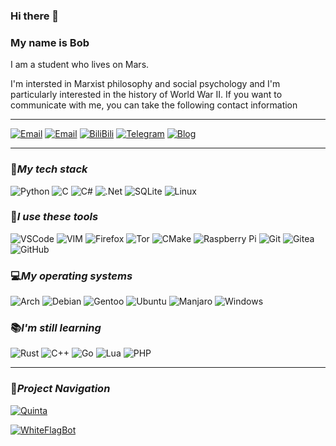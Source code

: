 ### Hi there 👋 
### My name is Bob
I am a student who lives on Mars.

I'm intersted in Marxist philosophy and social psychology and I'm particularly interested in the history of World War II. If you want to communicate with me, you can take the following contact information

---


[![Email](https://img.shields.io/badge/Email-yinghanwen2007@gmail.com-57c4e5?style=flat-square&logoColor=fff)](mailto:yinghanwen2007@gmail.com)
[![Email](https://img.shields.io/badge/Email-yinghanwen2007@sina.com-yellow?style=flat-square&logoColor=fff)](mailto:yinghanwen2007@sina.com)
[![BiliBili](https://img.shields.io/badge/BiliBili-Bob-pink?style=flat-square&logoColor=fff)](https://space.bilibili.com/493839963)
[![Telegram](https://img.shields.io/badge/Telegram-Bob-blue?style=flat-sqaure&logoColor=fff)](https://t.me/bob_ying)
[![Blog](https://img.shields.io/badge/blog-yinghanwen.github.io-orange?style=flat-sqaure&logoColor=fff)](https://yinghanwen.github.io)

---

### 🎨*My tech stack*

![Python](https://img.shields.io/badge/Python-FFD43B?style=for-the-badge&logo=python&logoColor=blue)
![C](https://img.shields.io/badge/C-00599C?style=for-the-badge&logo=c&logoColor=white)
![C#](https://img.shields.io/badge/C%23-239120?style=for-the-badge&logo=c-sharp&logoColor=white)
![.Net](https://img.shields.io/badge/.NET-5C2D91?style=for-the-badge&logo=.net&logoColor=white)
![SQLite](https://img.shields.io/badge/sqlite-%2307405e.svg?style=for-the-badge&logo=sqlite&logoColor=white)
![Linux](https://img.shields.io/badge/Linux-FCC624?style=for-the-badge&logo=linux&logoColor=black)



### 🔨*I use these tools*

![VSCode](https://img.shields.io/badge/VSCode-0078D4?style=for-the-badge&logo=visual%20studio%20code&logoColor=white)
![VIM](https://img.shields.io/badge/VIM-%2311AB00.svg?&style=for-the-badge&logo=vim&logoColor=white)
![Firefox](https://img.shields.io/badge/Firefox-FF7139?style=for-the-badge&logo=Firefox-Browser&logoColor=white)
![Tor](https://img.shields.io/badge/Tor-7D4698?style=for-the-badge&logo=Tor-Browser&logoColor=white)
![CMake](https://img.shields.io/badge/CMake-%23008FBA.svg?style=for-the-badge&logo=cmake&logoColor=white)
![Raspberry Pi](https://img.shields.io/badge/-RaspberryPi-C51A4A?style=for-the-badge&logo=Raspberry-Pi)
![Git](https://img.shields.io/badge/git-%23F05033.svg?style=for-the-badge&logo=git&logoColor=white)
![Gitea](https://img.shields.io/badge/Gitea-34495E?style=for-the-badge&logo=gitea&logoColor=5D9425)
![GitHub](https://img.shields.io/badge/github-%23121011.svg?style=for-the-badge&logo=github&logoColor=white)

### 💻*My operating systems*

![Arch](https://img.shields.io/badge/Arch_Linux-1793D1?style=for-the-badge&logo=arch-linux&logoColor=white)
![Debian](https://img.shields.io/badge/Debian-D70A53?style=for-the-badge&logo=debian&logoColor=white)
![Gentoo](https://img.shields.io/badge/Gentoo-54487A?style=for-the-badge&logo=gentoo&logoColor=white)
![Ubuntu](https://img.shields.io/badge/Ubuntu-E95420?style=for-the-badge&logo=ubuntu&logoColor=white)
![Manjaro](https://img.shields.io/badge/Manjaro-35BF5C?style=for-the-badge&logo=Manjaro&logoColor=white)
![Windows](https://img.shields.io/badge/Windows-0078D6?style=for-the-badge&logo=windows&logoColor=white)

### 📚*I'm still learning*
![Rust](https://img.shields.io/badge/Rust-000000?style=for-the-badge&logo=rust&logoColor=white)
![C++](https://img.shields.io/badge/C%2B%2B-00599C?style=for-the-badge&logo=c%2B%2B&logoColor=white)
![Go](https://img.shields.io/badge/go-%2300ADD8.svg?style=for-the-badge&logo=go&logoColor=white)
![Lua](https://img.shields.io/badge/lua-%232C2D72.svg?style=for-the-badge&logo=lua&logoColor=white)
![PHP](https://img.shields.io/badge/php-%23777BB4.svg?style=for-the-badge&logo=php&logoColor=white)

---

### 🤖*Project Navigation*

[![Quinta](https://github-readme-stats.vercel.app/api/pin/?username=yinghanwen&repo=Quinta&show_owner=true&hide_border=true)](https://github.com/yinghanwen/Quinta)

[![WhiteFlagBot](https://github-readme-stats.vercel.app/api/pin/?username=yinghanwen&repo=WhiteFlagBot&show_owner=true&hide_border=true)](https://github.com/yinghanwen/WhiteFlagBot)
